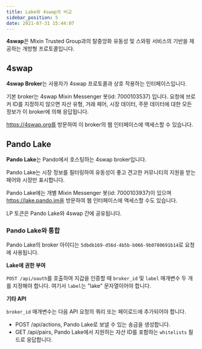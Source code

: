 ```yaml
---
title: Lake와 4swap의 비교
sidebar_position: 5
date: 2021-07-31 15:44:07
---
```


**4swap**은 Mixin Trusted Group과의 탈중앙화 유동성 및 스와핑 서비스의 기반을 제공하는 개방형 프로토콜입니다.

## 4swap

**4swap Broker**는 사용자가 4swap 프로토콜과 상호 작용하는 인터페이스입니다.

기본 broker는 4swap Mixin Messenger 봇(id: 7000103537) 입니다. 요청에 브로커 ID를 지정하지 않으면 자산 유형, 거래 페어, 시장 데이터, 주문 데이터에 대한 모든 정보가 이 broker에 의해 응답됩니다.

https://4swap.org를 방문하여 이 broker의 웹 인터페이스에 액세스할 수 있습니다.

## Pando Lake

**Pando Lake**는 Pando에서 호스팅하는 4swap broker입니다.

Pando Lake는 시장 정보를 필터링하여 유동성이 좋고 견고한 커뮤니티의 지원을 받는 페어와 시장만 표시합니다.

Pando Lake에는 개별 Mixin Messenger 봇(id: 7000103937)이 있으며 https://lake.pando.im을 방문하여 웹 인터페이스에 액세스할 수도 있습니다.

LP 토큰은 Pando Lake와 4swap 간에 공유됩니다.

### Pando Lake와 통합

Pando Lake의 broker 아이디는 `5dbdb169-d56d-4b5b-b066-9b0780691b14`로 요청에 사용됩니다.

**Lake에 권한 부여**

`POST /api/oauth`를 호출하여 지갑을 인증할 때 `broker_id` 및 `label` 매개변수 두 개를 지정해야 합니다. 여기서 `label`는 "lake" 문자열이어야 합니다.

**기타 API**

`broker_id` 매개변수는 다음 API 요청의 쿼리 또는 페이로드에 추가되어야 합니다.

- POST /api/actions, Pando Lake로 보낼 수 있는 송금을 생성합니다.
- GET /api/pairs, Pando Lake에서 지원하는 자산 ID를 포함하는 `whitelists` 필드로 응답합니다.


